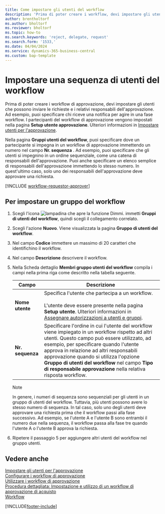 ```yaml
---
title: Come impostare gli utenti del workflow
description: 'Prima di poter creare i workflow, devi impostare gli utenti che parteciperanno agli stessi nella pagina Setup utente approvazione.'
author: brentholtorf
ms.author: bholtorf
ms.reviewer: bholtorf
ms.topic: how-to
ms.search.keywords: 'reject, delegate, request'
ms.search.form: '1533,'
ms.date: 04/04/2024
ms.service: dynamics-365-business-central
ms.custom: bap-template
---
```

# <a name="set-up-a-sequence-of-workflow-users"></a>Impostare una sequenza di utenti del workflow

Prima di poter creare i workflow di approvazione, devi impostare gli utenti che possono inviare le richieste e i relativi responsabili dell'approvazione. Ad esempio, puoi specificare chi riceve una notifica per agire in una fase workflow. I partecipanti del workflow di approvazione vengono impostati nella pagina **Setup utente approvazione**. Ulteriori informazioni in [Impostare utenti per l'approvazione](across-how-to-set-up-approval-users.md).

Nella pagina **Gruppi utenti del workflow**, puoi specificare dove un partecipante si impegna in un workflow di approvazione immettendo un numero nel campo **Nr. sequenza** . Ad esempio, puoi specificare che gli utenti si impegnino in un ordine sequenziale, come una catena di responsabili dell'approvazione. Puoi anche specificare un elenco semplice di responsabili dell'approvazione immettendo lo stesso numero. In quest'ultimo caso, solo uno dei responsabili dell'approvazione deve approvare una richiesta.

[!INCLUDE [workflow-requestor-approver](includes/workflow-requestor-approver.md)]

## <a name="to-set-up-a-workflow-user-group"></a>Per impostare un gruppo del workflow

1. Scegli l'icona ![lampadina che apre la funzione Dimmi.](media/ui-search/search_small.png "Informazioni sull'operazione che si desidera eseguire") immetti **Gruppi di utenti del workflow**, quindi scegli il collegamento correlato.  
2. Scegli l'azione **Nuovo**. Viene visualizzata la pagina **Gruppo di utenti del workflow**.  
3. Nel campo **Codice** immettere un massimo di 20 caratteri che identifichino il workflow.  
4. Nel campo  **Descrizione** descrivere il workflow.  
5. Nella Scheda dettaglio **Membri gruppo utenti del workflow** compila i campi nella prima riga come descritto nella tabella seguente.  

   |Campo|Descrizione|
   |-----|-----------|
   |**Nome utente**|Specifica l'utente che partecipa a un workflow.<br /><br /> L'utente deve essere presente nella pagina **Setup utente**. Ulteriori informazioni in [Assegnare autorizzazioni a utenti e gruppi](ui-define-granular-permissions.md).|
   |**Nr. sequenza**|Specificare l'ordine in cui l'utente del workflow viene impiegato in un workflow rispetto ad altri utenti. Questo campo può essere utilizzato, ad esempio, per specificare quando l'utente approva in relazione ad altri responsabili approvazione quando si utilizza l'opzione **Gruppo di utenti del workflow** nel campo **Tipo di responsabile approvazione** nella relativa risposta workflow.|

   > [!NOTE]
   > In genere, i numeri di sequenza sono sequenziali per gli utenti in un gruppo di utenti del workflow. Tuttavia, più utenti possono avere lo stesso numero di sequenza. In tal caso, solo uno degli utenti deve approvare una richiesta prima che il workflow passi alla fase successivo. Ad esempio, se l'utente A e l'utente B sono entrambi il numero due nella sequenza, il workflow passa alla fase tre quando l'utente A o l'utente B approva la richiesta.
6. Ripetere il passaggio 5 per aggiungere altri utenti del workflow nel gruppo utenti.  

## <a name="see-also"></a>Vedere anche

[Impostare gli utenti per l'approvazione](across-how-to-set-up-approval-users.md)  
[Configurare i workflow di approvazione](across-set-up-workflows.md)  
[Utilizzare i workflow di approvazione](across-use-workflows.md)  
[Procedura dettagliata: Impostazione e utilizzo di un workflow di approvazione di acquisto](walkthrough-setting-up-and-using-a-purchase-approval-workflow.md)  
[Workflow](across-workflow.md)  

[!INCLUDE[footer-include](includes/footer-banner.md)]
